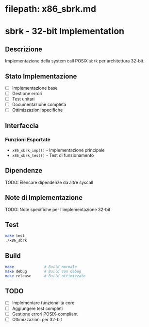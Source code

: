 # filepath: x86_sbrk.md

# sbrk - 32-bit Implementation

## Descrizione
Implementazione della system call POSIX `sbrk` per architettura 32-bit.

## Stato Implementazione
- [ ] Implementazione base
- [ ] Gestione errori
- [ ] Test unitari
- [ ] Documentazione completa
- [ ] Ottimizzazioni specifiche

## Interfaccia

### Funzioni Esportate
- `x86_sbrk_impl()` - Implementazione principale
- `x86_sbrk_test()` - Test di funzionamento

## Dipendenze
TODO: Elencare dipendenze da altre syscall

## Note di Implementazione
TODO: Note specifiche per l'implementazione 32-bit

## Test
```bash
make test
./x86_sbrk
```

## Build
```bash
make              # Build normale
make debug        # Build con debug
make release      # Build ottimizzato
```

## TODO
- [ ] Implementare funzionalità core
- [ ] Aggiungere test completi
- [ ] Gestione errori POSIX-compliant
- [ ] Ottimizzazioni per 32-bit
